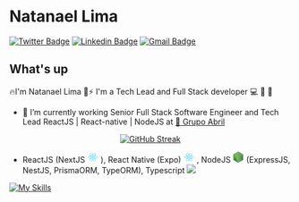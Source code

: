# Natanael Lima

[![Twitter Badge](https://img.shields.io/badge/-@Natanaelvich-1ca0f1?style=flat-square&labelColor=1ca0f1&logo=twitter&logoColor=white&link=https://twitter.com/natanaelvich)](https://twitter.com/natanaelvich) 
[![Linkedin Badge](https://img.shields.io/badge/-Natanael-blue?style=flat-square&logo=Linkedin&logoColor=white&link=https://www.linkedin.com/in/natanaelvich/)](https://www.linkedin.com/in/natanaelvich/) 
[![Gmail Badge](https://img.shields.io/badge/-taelima1997@gmail.com-c14438?style=flat-square&logo=Gmail&logoColor=white&link=mailto:taelima1997@gmail.com)](mailto:taelima1997@gmail.com)

## What's up
🔥I'm Natanael Lima 🚀⚡
I'm a Tech Lead and Full Stack developer :computer: 📱 💾
 
- :rocket:   I’m currently working Senior Full Stack Software Engineer and Tech Lead ReactJS | React-native | NodeJS at  <a href="https://www.linkedin.com/company/abril/posts/?feedView=all" rel=noopener target="_blank">🌳 Grupo Abril</a>

<p align='center'>
 <a href="https://git.io/streak-stats"><img src="https://streak-stats.demolab.com?user=natanaelvich&theme=dark" alt="GitHub Streak" /></a>
</p>

- ReactJS (NextJS <code><img height="20" src="https://raw.githubusercontent.com/github/explore/80688e429a7d4ef2fca1e82350fe8e3517d3494d/topics/react/react.png"></code> ), React Native (Expo) <code><img height="20" src="https://raw.githubusercontent.com/github/explore/80688e429a7d4ef2fca1e82350fe8e3517d3494d/topics/react/react.png"></code> , NodeJS <code><img height="20" src="https://raw.githubusercontent.com/github/explore/80688e429a7d4ef2fca1e82350fe8e3517d3494d/topics/nodejs/nodejs.png"></code> (ExpressJS, NestJS, PrismaORM, TypeORM),  Typescript <code><img height="20" src="https://upload.wikimedia.org/wikipedia/commons/thumb/4/4c/Typescript_logo_2020.svg/1200px-Typescript_logo_2020.svg.png"></code>

[![My Skills](https://go-skill-icons.vercel.app/api/icons?i==javascript,html,css,react,nodejs,gcp,typescript,git,kubernetes,docker,reactnative,nextjs,nestjs,jira,postman,vscode&perline=4)](https://skillicons.dev)
